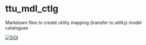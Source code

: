 # ttu_mdl_ctlg
Markdown files to create utility mapping (transfer to utility) model catalogues

[![DOI](https://zenodo.org/badge/DOI/10.5281/zenodo.5936871.svg)](https://doi.org/10.5281/zenodo.5936871)